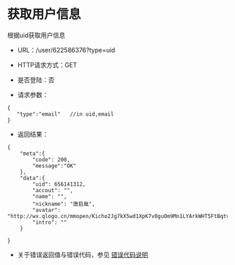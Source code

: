 # 获取用户信息
根据uid获取用户信息

- URL：/user/622586376?type=uid

- HTTP请求方式：GET

- 是否登陆：否

- 请求参数：

```
{
   "type":"email"   //in uid,email
}
```

- 返回结果：

```
{
    "meta":{
        "code": 200,
        "message":"OK"
    },
    "data":{
        "uid": 656141312,
        "accout": "",
        "name": "",
        "nickname": "唐启胤",
        "avatar": "http://wx.qlogo.cn/mmopen/Kicho2Jg7kX5wd1XpK7v0guOm9Mn1LYArkWHT5FtBqtvXiaSRic9ngDPZByGicia0z3SaSsxEvkL99NUQ1Xm8bVQAjTjeA9WwGaj3/0",
        "intro": ""
    }
      
}
```

- 关于错误返回值与错误代码，参见 [错误代码说明](../README.md)